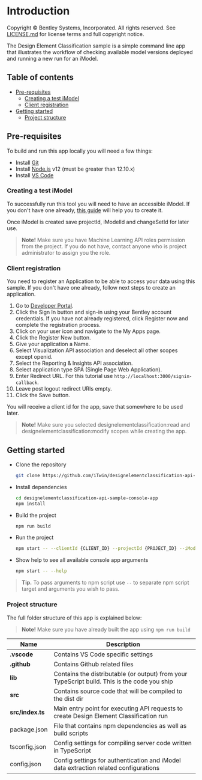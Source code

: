 # Introduction

Copyright © Bentley Systems, Incorporated. All rights reserved. See [LICENSE.md](./LICENSE.md) for license terms and full copyright notice.

The Design Element Classification sample is a simple command line app that illustrates the workflow of checking available model versions deployed and running a new run for an iModel.

## Table of contents

- [Pre-requisites](#pre-requisites)
  - [Creating a test iModel](#creating-test-imodel)
  - [Client registration](#client-registration)
- [Getting started](#getting-started)
  - [Project structure](#project-structure)

## Pre-requisites

To build and run this app locally you will need a few things:

- Install [Git](https://git-scm.com/)
- Install [Node.js](https://nodejs.org/en/) v12 (must be greater than 12.10.x)
- Install [VS Code](https://code.visualstudio.com/)

### Creating a test iModel

To successfully run this tool you will need to have an accessible iModel. If you don't have one already, [this guide](https://www.itwinjs.org/learning/tutorials/create-test-imodel-sample/) will help you to create it.

Once iModel is created save projectId, iModelId and changeSetId for later use.

> **Note!** Make sure you have Machine Learning API roles permission from the project. If you do not have, contact anyone who is project administrator to assign you the role.

### Client registration

You need to register an Application to be able to access your data using this sample. If you don't have one already, follow next steps to create an application.

1.  Go to [Developer Portal](https://developer.bentley.com).
2.  Click the Sign In button and sign-in using your Bentley account credentials.
    If you have not already registered, click Register now and complete the registration process.
3.  Click on your user icon and navigate to the My Apps page.
4.  Click the Register New button.
5.  Give your application a Name.
6.  Select Visualization API association and deselect all other scopes except openid.
7.  Select the Reporting & Insights API association.
8.  Select application type SPA (Single Page Web Application).
9.  Enter Redirect URL.
    For this tutorial use `http://localhost:3000/signin-callback`.
10. Leave post logout redirect URIs empty.
11. Click the Save button.

You will receive a client id for the app, save that somewhere to be used later.

> **Note!** Make sure you selected designelementclassification:read and designelementclassification:modify scopes while creating the app.

## Getting started

- Clone the repository

  ```sh
  git clone https://github.com/iTwin/designelementclassification-api-sample-console-app.git
  ```

- Install dependencies

  ```sh
  cd designelementclassification-api-sample-console-app
  npm install
  ```

- Build the project

  ```sh
  npm run build
  ```

- Run the project
  ```sh
  npm start -- --clientId {CLIENT_ID} --projectId {PROJECT_ID} --iModelId {IMODEL_ID} --changeSetId {CHANGE_SET_ID}
  ```

- Show help to see all available console app arguments
  ```sh
  npm start -- --help
  ```
> **Tip.** To pass arguments to npm script use `--` to separate npm script target and arguments you wish to pass.

### Project structure

The full folder structure of this app is explained below:

> **Note!** Make sure you have already built the app using `npm run build`

| Name                     | Description                                                                                  |
| ------------------------ | ---------------------------------------------------------------------------------------------|
| **.vscode**              | Contains VS Code specific settings                                                           |
| **.github**              | Contains Github related files                                                                |
| **lib**                  | Contains the distributable (or output) from your TypeScript build. This is the code you ship |
| **src**                  | Contains source code that will be compiled to the dist dir                                   |
| **src/index.ts**         | Main entry point for executing API requests to create Design Element Classification run      |
| package.json             | File that contains npm dependencies as well as build scripts                                 |
| tsconfig.json            | Config settings for compiling server code written in TypeScript                              |
| config.json              | Config settings for authentication and iModel data extraction related configurations         |